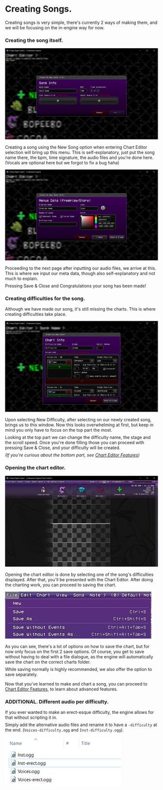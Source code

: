 <style> 
    br {
            display: block;
            content: "";
            margin-top: 7px;
    }
</style>
# Creating Songs.

Creating songs is very simple, there's currently 2 ways of making them, and we will be focusing on the in-engine way for now.

### Creating the song itself.

![alt text](index.png)

Creating a song using the New Song option when entering Chart Editor selection will bring up this menu. This is self-explanatory, just put the song name there, the bpm, time signature, the audio files and you're done here.
(Vocals are optional here but we forgot to fix a bug haha)

![alt text](index-1.png)

Proceeding to the next page after inputting our audio files, we arrive at this. This is where we input our meta data, though also self-explanatory and not much to explain. <br>
Pressing Save & Close and Congratulations your song has been made!

### Creating difficulties for the song.

Although we have made our song, it's still missing the charts. This is where creating difficulties take place.

![alt text](index-2.png)

Upon selecting New Difficulty, after selecting on our newly created song, brings us to this window. Now this looks overwhelming at first, but keep in mind you only have to focus on the top part the most. <br> Looking at the top part we can change the difficulty name, the stage and the scroll speed. Once you're done filling those you can proceed with pressing Save & Close, and your difficulty will be created. <br> *(If you're curious about the bottom part, see <a href="./Chart Editor Features.md">Chart Editor Features</a>)*

### Opening the chart editor.

![alt text](index-3.png)

Opening the chart editor is done by selecting one of the song's difficulties displayed. After that, you'll be presented with the Chart Editor. After doing the charting work, you can proceed to saving the chart.

![alt text](index-4.png)

As you can see, there's a lot of options on how to save the chart, but for now only focus on the first 2 save options. Of course, you get to save without having to deal with a file dialogue, as the engine will automatically save the chart on the correct charts folder. <br> While saving normally is highly recommended, we also offer the option to save separately.

Now that you've learned to make and chart a song, you can proceed to <a href="./Chart Editor Features.md">Chart Editor Features</a>, to learn about advanced features.

### ADDITIONAL. Different audio per difficulty.

If you ever wanted to make an erect-esque difficulty, the engine allows for that without scripting it in. <br> Simply add the alternative audio files and rename it to have a ``-difficulty`` at the end. (``Voices-difficulty.ogg`` and ``Inst-difficulty.ogg``).

![alt text](index-5.png)